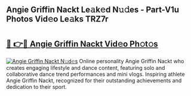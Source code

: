 ## Angie Griffin Nackt Le𝚊k𝚎d N𝚞𝚍es - Part-V1u Photos Vid𝚎o Le𝚊ks TRZ7r

# <h2><a href="http://fb62ud1.evod.top/?m=Angie+Griffin+Nackt">🔗 👉🔴 Angie Griffin Nackt Vid𝚎o Ph𝚘t𝚘s</a></h2>

[![Angie Griffin Nackt N𝚞d𝚎s](https://i.imgur.com/8V9OHl7.gif)](http://fb62ud1.evod.top/?m=Angie+Griffin+Nackt)
Online personality Angie Griffin Nackt who creates engaging lifestyle and dance content, featuring solo and collaborative dance trend performances and mini vlogs. Inspiring athlete Angie Griffin Nackt, recognized for their outstanding achievements and dedication to their sport. 
